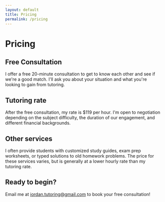 ```yaml
---
layout: default
title: Pricing
permalink: /pricing
---
```


# Pricing

## Free Consultation

I offer a free 20-minute consultation to get to know each other and see if we're a good match. I'll ask you about your situation and what you're looking to gain from tutoring. 

## Tutoring rate

After the free consultation, my rate is $119 per hour. I'm open to negotiation depending on the subject difficulty, the duration of our engagement, and different financial backgrounds.

## Other services

I often provide students with customized study guides, exam prep worksheets, or typed solutions to old homework problems. The price for these services varies, but is generally at a lower hourly rate than my tutoring rate.

## Ready to begin?

Email me at <iordan.tutoring@gmail.com> to book your free consultation!